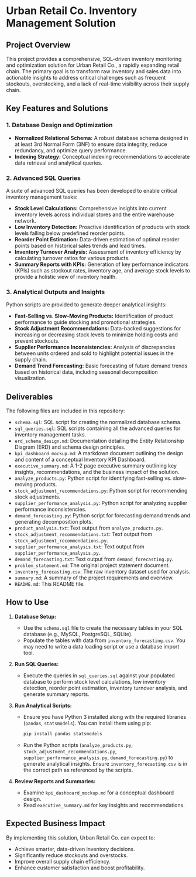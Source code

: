 # Urban Retail Co. Inventory Management Solution

## Project Overview
This project provides a comprehensive, SQL-driven inventory monitoring and optimization solution for Urban Retail Co., a rapidly expanding retail chain. The primary goal is to transform raw inventory and sales data into actionable insights to address critical challenges such as frequent stockouts, overstocking, and a lack of real-time visibility across their supply chain.

## Key Features and Solutions

### 1. Database Design and Optimization
*   **Normalized Relational Schema:** A robust database schema designed in at least 3rd Normal Form (3NF) to ensure data integrity, reduce redundancy, and optimize query performance.
*   **Indexing Strategy:** Conceptual indexing recommendations to accelerate data retrieval and analytical queries.

### 2. Advanced SQL Queries
A suite of advanced SQL queries has been developed to enable critical inventory management tasks:
*   **Stock Level Calculations:** Comprehensive insights into current inventory levels across individual stores and the entire warehouse network.
*   **Low Inventory Detection:** Proactive identification of products with stock levels falling below predefined reorder points.
*   **Reorder Point Estimation:** Data-driven estimation of optimal reorder points based on historical sales trends and lead times.
*   **Inventory Turnover Analysis:** Assessment of inventory efficiency by calculating turnover ratios for various products.
*   **Summary Reports with KPIs:** Generation of key performance indicators (KPIs) such as stockout rates, inventory age, and average stock levels to provide a holistic view of inventory health.

### 3. Analytical Outputs and Insights
Python scripts are provided to generate deeper analytical insights:
*   **Fast-Selling vs. Slow-Moving Products:** Identification of product performance to guide stocking and promotional strategies.
*   **Stock Adjustment Recommendations:** Data-backed suggestions for increasing or decreasing stock levels to minimize holding costs and prevent stockouts.
*   **Supplier Performance Inconsistencies:** Analysis of discrepancies between units ordered and sold to highlight potential issues in the supply chain.
*   **Demand Trend Forecasting:** Basic forecasting of future demand trends based on historical data, including seasonal decomposition visualization.

## Deliverables
The following files are included in this repository:

*   `schema.sql`: SQL script for creating the normalized database schema.
*   `sql_queries.sql`: SQL scripts containing all the advanced queries for inventory management tasks.
*   `erd_schema_design.md`: Documentation detailing the Entity Relationship Diagram (ERD) and schema design principles.
*   `kpi_dashboard_mockup.md`: A markdown document outlining the design and content of a conceptual Inventory KPI Dashboard.
*   `executive_summary.md`: A 1-2 page executive summary outlining key insights, recommendations, and the business impact of the solution.
*   `analyze_products.py`: Python script for identifying fast-selling vs. slow-moving products.
*   `stock_adjustment_recommendations.py`: Python script for recommending stock adjustments.
*   `supplier_performance_analysis.py`: Python script for analyzing supplier performance inconsistencies.
*   `demand_forecasting.py`: Python script for forecasting demand trends and generating decomposition plots.
*   `product_analysis.txt`: Text output from `analyze_products.py`.
*   `stock_adjustment_recommendations.txt`: Text output from `stock_adjustment_recommendations.py`.
*   `supplier_performance_analysis.txt`: Text output from `supplier_performance_analysis.py`.
*   `demand_forecasting.txt`: Text output from `demand_forecasting.py`.
*   `problem_statement.md`: The original project statement document.
*   `inventory_forecasting.csv`: The raw inventory dataset used for analysis.
*   `summary.md`: A summary of the project requirements and overview.
*   `README.md`: This README file.

## How to Use

1.  **Database Setup:**
    *   Use the `schema.sql` file to create the necessary tables in your SQL database (e.g., MySQL, PostgreSQL, SQLite).
    *   Populate the tables with data from `inventory_forecasting.csv`. You may need to write a data loading script or use a database import tool.

2.  **Run SQL Queries:**
    *   Execute the queries in `sql_queries.sql` against your populated database to perform stock level calculations, low inventory detection, reorder point estimation, inventory turnover analysis, and generate summary reports.

3.  **Run Analytical Scripts:**
    *   Ensure you have Python 3 installed along with the required libraries (`pandas`, `statsmodels`). You can install them using pip:
        ```bash
        pip install pandas statsmodels
        ```
    *   Run the Python scripts (`analyze_products.py`, `stock_adjustment_recommendations.py`, `supplier_performance_analysis.py`, `demand_forecasting.py`) to generate analytical insights. Ensure `inventory_forecasting.csv` is in the correct path as referenced by the scripts.

4.  **Review Reports and Summaries:**
    *   Examine `kpi_dashboard_mockup.md` for a conceptual dashboard design.
    *   Read `executive_summary.md` for key insights and recommendations.

## Expected Business Impact
By implementing this solution, Urban Retail Co. can expect to:
*   Achieve smarter, data-driven inventory decisions.
*   Significantly reduce stockouts and overstocks.
*   Improve overall supply chain efficiency.
*   Enhance customer satisfaction and boost profitability.


